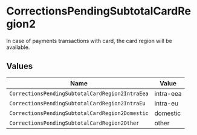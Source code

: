 # CorrectionsPendingSubtotalCardRegion2

In case of payments transactions with card, the card region will be available.


## Values

| Name                                            | Value                                           |
| ----------------------------------------------- | ----------------------------------------------- |
| `CorrectionsPendingSubtotalCardRegion2IntraEea` | intra-eea                                       |
| `CorrectionsPendingSubtotalCardRegion2IntraEu`  | intra-eu                                        |
| `CorrectionsPendingSubtotalCardRegion2Domestic` | domestic                                        |
| `CorrectionsPendingSubtotalCardRegion2Other`    | other                                           |